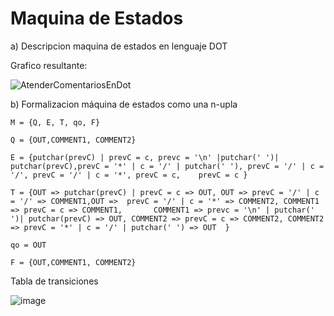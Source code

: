 
 # Maquina de Estados
 a) Descripcion maquina de estados en lenguaje DOT	
 
 Grafico resultante: 	
 
 ![AtenderComentariosEnDot](https://user-images.githubusercontent.com/82005945/130395543-b8aaeed5-4323-4847-ae7c-8e1529a2a8fa.png)

 
 b) Formalizacion máquina de estados como una n-upla
    
  	M = {Q, E, T, qo, F}
  
 	Q = {OUT,COMMENT1, COMMENT2}
	
	E = {putchar(prevC) | prevC = c, prevc = '\n' |putchar(' ')| putchar(prevC),prevC = '*' | c = '/' | putchar(' '), prevC = '/' | c = '/', prevC = '/' | c = '*', prevC = c, 	  prevC = c }
	
	T = {OUT => putchar(prevC) | prevC = c => OUT, OUT => prevC = '/' | c = '/' => COMMENT1,OUT =>  prevC = '/' | c = '*' => COMMENT2, COMMENT1 => prevC = c => COMMENT1, 		COMMENT1 => prevc = '\n' | putchar(' ')| putchar(prevC) => OUT, COMMENT2 => prevC = c => COMMENT2, COMMENT2 => prevC = '*' | c = '/' | putchar(' ') => OUT  }
	
	qo = OUT
	
	F = {OUT,COMMENT1, COMMENT2}
	

Tabla de transiciones

![image](https://user-images.githubusercontent.com/82044738/130380418-8849f5ab-ad31-4ebd-b67e-a9e169b66572.png)



